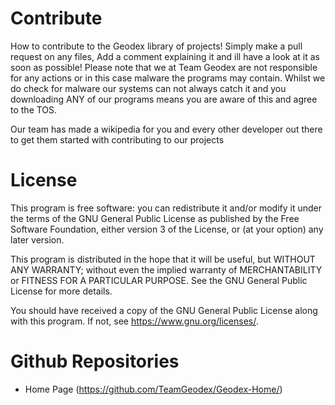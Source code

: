 # Contribute
How to contribute to the Geodex library of projects! Simply make a pull request on any files, Add a comment explaining it and ill have a look at it as soon as possible! Please note that we at Team Geodex are not responsible for any actions or in this case malware the programs may contain. Whilst we do check for malware our systems can not always catch it and you downloading ANY of our programs means you are aware of this and agree to the TOS.

Our team has made a wikipedia for you and every other developer out there to get them started with contributing to our projects

# License
This program is free software: you can redistribute it and/or modify it under the terms of the GNU General Public License as published by the Free Software Foundation, either version 3 of the License, or (at your option) any later version.

This program is distributed in the hope that it will be useful, but WITHOUT ANY WARRANTY; without even the implied warranty of MERCHANTABILITY or FITNESS FOR A PARTICULAR PURPOSE.  See the GNU General Public License for more details.

You should have received a copy of the GNU General Public License along with this program.  If not, see <https://www.gnu.org/licenses/>.

# Github Repositories
  - Home Page (<https://github.com/TeamGeodex/Geodex-Home/>)
